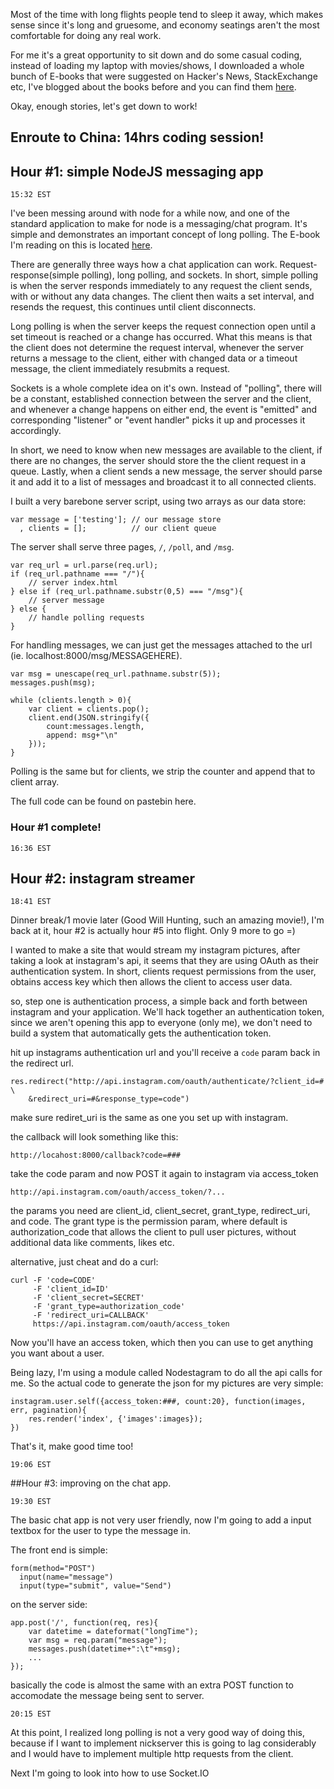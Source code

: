 Most of the time with long flights people tend to sleep it away, which makes
sense since it's long and gruesome, and economy seatings aren't the most
comfortable for doing any real work.

For me it's a great opportunity to sit down and do some casual coding, instead
of loading my laptop with movies/shows, I downloaded a whole bunch of E-books
that were suggested on Hacker's News, StackExchange etc, I've blogged about the
books before and you can find them [here](/must-read-programming-books).

Okay, enough stories, let's get down to work!

## Enroute to China: 14hrs coding session!

## Hour #1: simple NodeJS messaging app
    15:32 EST

I've been messing around with node for a while now, and one of the standard
application to make for node is a messaging/chat program. It's simple and
demonstrates an important concept of long polling. The E-book I'm reading on
this is located [here](http://book.mixu.net/single.html).

There are generally three ways how a chat application can work.
Request-response(simple polling), long polling, and sockets. In short, simple
polling is when the server responds immediately to any request the client sends,
with or without any data changes. The client then waits a set interval, and
resends the request, this continues until client disconnects.

Long polling is when the server keeps the request connection open until a set
timeout is reached or a change has occurred. What this means is that the client
does not determine the request interval, whenever the server returns a message
to the client, either with changed data or a timeout message, the client
immediately resubmits a request.

Sockets is a whole complete idea on it's own. Instead of "polling", there will
be a constant, established connection between the server and the client, and
whenever a change happens on either end, the event is "emitted" and
corresponding "listener" or "event handler" picks it up and processes it
accordingly.

In short, we need to know when new messages are available to the client, if
there are no changes, the server should store the the client request in a queue.
Lastly, when a client sends a new message, the server should parse it and add it
to a list of messages and broadcast it to all connected clients.

I built a very barebone server script, using two arrays as our data store:

    var message = ['testing']; // our message store
      , clients = [];          // our client queue

The server shall serve three pages, <code>/</code>, <code>/poll</code>, and
<code>/msg</code>.

    var req_url = url.parse(req.url);
    if (req_url.pathname === "/"){
        // server index.html
    } else if (req_url.pathname.substr(0,5) === "/msg"){
        // server message
    } else {
        // handle polling requests
    }

For handling messages, we can just get the messages attached to the url (ie.
localhost:8000/msg/MESSAGEHERE).
    
    var msg = unescape(req_url.pathname.substr(5));
    messages.push(msg);

    while (clients.length > 0){
        var client = clients.pop();
        client.end(JSON.stringify({
            count:messages.length,
            append: msg+"\n"
        }));
    }

Polling is the same but for clients, we strip the counter and append that to
client array.

The full code can be found on pastebin here.

### Hour #1 complete!
    16:36 EST

## Hour #2: instagram streamer

    18:41 EST

Dinner break/1 movie later (Good Will Hunting, such an amazing movie!), I'm back
at it, hour #2 is actually hour #5 into flight. Only 9 more to go =)

I wanted to make a site that would stream my instagram pictures, after taking
a look at instagram's api, it seems that they are using OAuth as their
authentication system. In short, clients request permissions from the user,
obtains access key which then allows the client to access user data.

so, step one is authentication process, a simple back and forth between
instagram and your application. We'll hack together an authentication token,
since we aren't opening this app to everyone (only me), we don't need to build
a system that automatically gets the authentication token.

hit up instagrams authentication url and you'll receive a <code>code</code>
param back in the redirect url.

    res.redirect("http://api.instagram.com/oauth/authenticate/?client_id=# \
        &redirect_uri=#&response_type=code")

make sure rediret\_uri is the same as one you set up with instagram.

the callback will look something like this:

    http://locahost:8000/callback?code=###

take the code param and now POST it again to instagram via access\_token

    http://api.instagram.com/oauth/access_token/?...

the params you need are client\_id, client\_secret, grant\_type, redirect\_uri, and
code. The grant type is the permission param, where default is
authorization\_code that allows the client to pull user pictures, without
additional data like comments, likes etc.

alternative, just cheat and do a curl:


    curl -F 'code=CODE' 
         -F 'client_id=ID' 
         -F 'client_secret=SECRET' 
         -F 'grant_type=authorization_code' 
         -F 'redirect_uri=CALLBACK'
         https://api.instagram.com/oauth/access_token

Now you'll have an access token, which then you can use to get anything you want
about a user.

Being lazy, I'm using a module called Nodestagram to do all the api calls for
me. So the actual code to generate the json for my pictures are very simple:

    instagram.user.self({access_token:###, count:20}, function(images, err, pagination){
        res.render('index', {'images':images});
    })

That's it, make good time too!

    19:06 EST

##Hour #3: improving on the chat app.

    19:30 EST

The basic chat app is not very user friendly, now I'm going to add a input
textbox for the user to type the message in.

The front end is simple:

    form(method="POST")
      input(name="message")
      input(type="submit", value="Send")

on the server side:

    app.post('/', function(req, res){
        var datetime = dateformat("longTime");
        var msg = req.param("message");
        messages.push(datetime+":\t"+msg);
        ...
    });

basically the code is almost the same with an extra POST function to accomodate
the message being sent to server.

    20:15 EST

At this point, I realized long polling is not a very good way of doing this,
because if I want to implement nickserver this is going to lag considerably and
I would have to implement multiple http requests from the client.

Next I'm going to look into how to use Socket.IO



